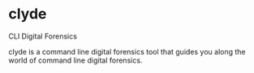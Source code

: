 # clyde
CLI Digital Forensics

clyde is a command line digital forensics tool that guides you along the world of command line digital forensics.
